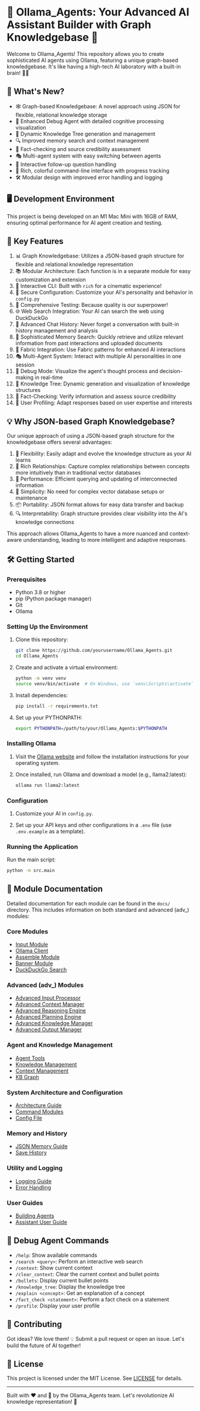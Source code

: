 # 🤖 Ollama_Agents: Your Advanced AI Assistant Builder with Graph Knowledgebase 🚀

Welcome to Ollama_Agents! This repository allows you to create sophisticated AI agents using Ollama, featuring a unique graph-based knowledgebase. It's like having a high-tech AI laboratory with a built-in brain! 🧠✨

## 🌟 What's New?

- 🕸️ Graph-based Knowledgebase: A novel approach using JSON for flexible, relational knowledge storage
- 🧠 Enhanced Debug Agent with detailed cognitive processing visualization
- 🌳 Dynamic Knowledge Tree generation and management
- 🔍 Improved memory search and context management
- 🧐 Fact-checking and source credibility assessment
- 🎭 Multi-agent system with easy switching between agents
- 🔀 Interactive follow-up question handling
- 🎨 Rich, colorful command-line interface with progress tracking
- 🛠️ Modular design with improved error handling and logging

## 🖥️ Development Environment

This project is being developed on an M1 Mac Mini with 16GB of RAM, ensuring optimal performance for AI agent creation and testing.

## 🚀 Key Features

1. 📊 Graph Knowledgebase: Utilizes a JSON-based graph structure for flexible and relational knowledge representation
2. 📚 Modular Architecture: Each function is in a separate module for easy customization and extension
3. 💬 Interactive CLI: Built with `rich` for a cinematic experience!
4. 🔐 Secure Configuration: Customize your AI's personality and behavior in `config.py`
5. 🧪 Comprehensive Testing: Because quality is our superpower!
6. 🌐 Web Search Integration: Your AI can search the web using DuckDuckGo
7. 📜 Advanced Chat History: Never forget a conversation with built-in history management and analysis
8. 🧠 Sophisticated Memory Search: Quickly retrieve and utilize relevant information from past interactions and uploaded documents
9. 🧵 Fabric Integration: Use Fabric patterns for enhanced AI interactions
10. 🎭 Multi-Agent System: Interact with multiple AI personalities in one session
11. 🤖 Debug Mode: Visualize the agent's thought process and decision-making in real-time
12. 🌳 Knowledge Tree: Dynamic generation and visualization of knowledge structures
13. 🧐 Fact-Checking: Verify information and assess source credibility
14. 👤 User Profiling: Adapt responses based on user expertise and interests

## 💡 Why JSON-based Graph Knowledgebase?

Our unique approach of using a JSON-based graph structure for the knowledgebase offers several advantages:

1. 🔄 Flexibility: Easily adapt and evolve the knowledge structure as your AI learns
2. 🔗 Rich Relationships: Capture complex relationships between concepts more intuitively than in traditional vector databases
3. 🚀 Performance: Efficient querying and updating of interconnected information
4. 🧩 Simplicity: No need for complex vector database setups or maintenance
5. 📦 Portability: JSON format allows for easy data transfer and backup
6. 🔍 Interpretability: Graph structure provides clear visibility into the AI's knowledge connections

This approach allows Ollama_Agents to have a more nuanced and context-aware understanding, leading to more intelligent and adaptive responses.

## 🛠️ Getting Started

### Prerequisites

- Python 3.8 or higher
- pip (Python package manager)
- Git
- Ollama

### Setting Up the Environment

1. Clone this repository:
   ```bash
   git clone https://github.com/yourusername/Ollama_Agents.git
   cd Ollama_Agents
   ```

2. Create and activate a virtual environment:
   ```bash
   python -m venv venv
   source venv/bin/activate  # On Windows, use `venv\Scripts\activate`
   ```

3. Install dependencies:
   ```bash
   pip install -r requirements.txt
   ```

4. Set up your PYTHONPATH:
   ```bash
   export PYTHONPATH=/path/to/your/Ollama_Agents:$PYTHONPATH
   ```

### Installing Ollama

1. Visit the [Ollama website](https://ollama.com/) and follow the installation instructions for your operating system.

2. Once installed, run Ollama and download a model (e.g., llama2:latest):
   ```bash
   ollama run llama2:latest
   ```

### Configuration

1. Customize your AI in `config.py`.

2. Set up your API keys and other configurations in a `.env` file (use `.env.example` as a template).

### Running the Application

Run the main script:
```bash
python -m src.main
```

## 📘 Module Documentation

Detailed documentation for each module can be found in the `docs/` directory. This includes information on both standard and advanced (adv_) modules:

### Core Modules
- [Input Module](docs/input_module.md)
- [Ollama Client](docs/ollama_client.md)
- [Assemble Module](docs/assemble_module.md)
- [Banner Module](docs/banner_module.md)
- [DuckDuckGo Search](docs/ddg_search_module.md)

### Advanced (adv_) Modules
- [Advanced Input Processor](docs/adv_input_processor.md)
- [Advanced Context Manager](docs/adv_context_manager.md)
- [Advanced Reasoning Engine](docs/adv_reasoning_engine.md)
- [Advanced Planning Engine](docs/adv_planning_engine.md)
- [Advanced Knowledge Manager](docs/adv_knowledge_manager.md)
- [Advanced Output Manager](docs/adv_output_manager.md)

### Agent and Knowledge Management
- [Agent Tools](docs/agent_tools.md)
- [Knowledge Management](docs/knowledge_management.md)
- [Context Management](docs/context_management.md)
- [KB Graph](docs/kb_graph.md)

### System Architecture and Configuration
- [Architecture Guide](docs/architecture_guide.md)
- [Command Modules](docs/command_modules.md)
- [Config File](docs/config_file.md)

### Memory and History
- [JSON Memory Guide](docs/json_memory_guide.md)
- [Save History](docs/save_history.md)

### Utility and Logging
- [Logging Guide](docs/logging_guide.md)
- [Error Handling](docs/error_handling.md)

### User Guides
- [Building Agents](docs/building_agents.md)
- [Assistant User Guide](docs/assistant_user_guide.md)

## 🧠 Debug Agent Commands

- `/help`: Show available commands
- `/search <query>`: Perform an interactive web search
- `/context`: Show current context
- `/clear_context`: Clear the current context and bullet points
- `/bullets`: Display current bullet points
- `/knowledge_tree`: Display the knowledge tree
- `/explain <concept>`: Get an explanation of a concept
- `/fact_check <statement>`: Perform a fact check on a statement
- `/profile`: Display your user profile

## 🤝 Contributing

Got ideas? We love them! 💡 Submit a pull request or open an issue. Let's build the future of AI together!

## 📜 License

This project is licensed under the MIT License. See [LICENSE](LICENSE) for details.

---

Built with ❤️ and 🧠 by the Ollama_Agents team. Let's revolutionize AI knowledge representation! 🚀
